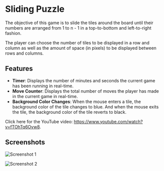 # Sliding Puzzle

The objective of this game is to slide the tiles around the board until their numbers are arranged from 1 to n - 1 in a top-to-bottom and left-to-right fashion. 

The player can choose the number of tiles to be displayed in a row and column as well as the amount of space (in pixels) to be displayed between rows and columns. 

## Features

- **Timer**: Displays the number of minutes and seconds the current game has been running in real-time. 
- **Move Counter**: Displays the total number of moves the player has made in the current game in real-time.
- **Background Color Changes**: When the mouse enters a tile, the background color of the tile changes to blue. And when the mouse exits the tile, the background color of the tile reverts to black.

Click here for the YouTube video: https://www.youtube.com/watch?v=fTOhTq6Ovw8.

## Screenshots
![Screenshot 1](https://github.com/ElevatingLife/Sliding_Puzzle/assets/134762489/70b5cbb6-affc-45bd-b70b-ae072a583866)

![Screenshot 2](https://github.com/ElevatingLife/Sliding_Puzzle/assets/134762489/4c16e262-83d5-4119-9154-65b6ae3cb56a)
